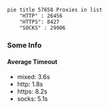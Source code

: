 
```mermaid
pie title 57658 Proxies in list
    "HTTP" : 26456
    "HTTPS": 8427
    "SOCKS" : 29906
```

### Some Info
#### Average Timeout

- mixed: 3.6s
- http: 1.8s
- https: 8.2s
- socks: 5.1s